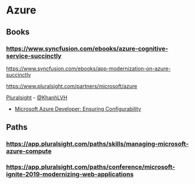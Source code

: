 # Azure
## Books
### https://www.syncfusion.com/ebooks/azure-cognitive-service-succinctly
https://www.syncfusion.com/ebooks/app-modernization-on-azure-succinctly

https://www.pluralsight.com/partners/microsoft/azure

[Pluralsight](https://pluralsight.com) - [@KhanhLVH](https://app.pluralsight.com/profile/KhanhLVH)

* [Microsoft Azure Developer: Ensuring Configurability](https://app.pluralsight.com/library/courses/microsoft-azure-ensuring-configurability/table-of-contents)
## Paths
### https://app.pluralsight.com/paths/skills/managing-microsoft-azure-compute
### https://app.pluralsight.com/paths/conference/microsoft-ignite-2019-modernizing-web-applications
